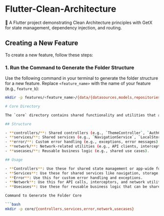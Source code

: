 # Flutter-Clean-Architecture
🚀 A Flutter project demonstrating Clean Architecture principles with GetX for state management, dependency injection, and routing.

## Creating a New Feature

To create a new feature, follow these steps:

### 1. Run the Command to Generate the Folder Structure

Use the following command in your terminal to generate the folder structure for a new feature. Replace `<feature_name>` with the name of your feature (e.g., `feature_b`):

```bash
mkdir -p features/<feature_name>/{data/{datasources,models,repositories},domain/{entities,repositories,usecases},presentation/{controllers,views,widgets}}

# Core Directory

The `core` directory contains shared functionality and utilities that are used across the entire application. This includes controllers, services, error handling, network utilities, and reusable use cases.

## Structure

- **controllers/**: Shared controllers (e.g., `ThemeController`, `AuthController`).
- **services/**: Shared services (e.g., `NavigationService`, `LocalStorageService`).
- **error/**: Custom error handling (e.g., exceptions, error messages).
- **network/**: Network-related utilities (e.g., API clients, interceptors).
- **usecases/**: Reusable business logic (e.g., shared use cases).

## Usage

- **Controllers**: Use these for shared state management or app-wide functionality.
- **Services**: Use these for shared services like navigation, storage, or API calls.
- **Error**: Use this for custom error handling and exceptions.
- **Network**: Use this for API calls, interceptors, and network utilities.
- **Usecases**: Use these for reusable business logic that can be shared across features.

Command to Generate the Folder Core

```bash
mkdir -p core/{controllers,services,error,network,usecases}